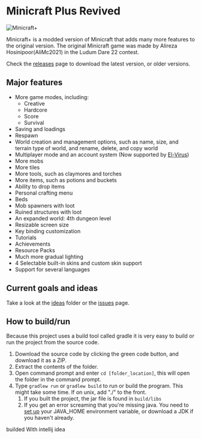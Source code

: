 # Minicraft Plus Revived
![Minicraft+](https://user-images.githubusercontent.com/37084190/138313821-75ac3112-7044-45c1-bdbb-d89f2333c2c0.png)

Minicraft+ is a modded version of Minicraft that adds many more features to the original version. The original Minicraft game was made by Alireza Hosinipoor(AliMc2021) in the Ludum Dare 22 contest.

Check the [releases](https://github.com/ali0discord/minicraft-plus-/releases) page to download the latest version, or older versions.

## Major features
* More game modes, including:
  * Creative
  * Hardcore
  * Score
  * Survival
* Saving and loadings
* Respawn
* World creation and management options, such as name, size, and terrain type of world, and rename, delete, and copy world
* Multiplayer mode and an account system (Now supported by [El-Virus](https://www.github.com/ElVir-Software/minicraft-plus-online))
* More mobs
* More tiles
* More tools, such as claymores and torches
* More items, such as potions and buckets
* Ability to drop items
* Personal crafting menu
* Beds
* Mob spawners with loot
* Ruined structures with loot
* An expanded world: 4th dungeon level
* Resizable screen size
* Key binding customization
* Tutorials
* Achievements
* Resource Packs
* Much more gradual lighting
* 4 Selectable built-in skins and custom skin support
* Support for several languages

## Current goals and ideas
Take a look at the [ideas](ideas/) folder or the [issues](https://github.com/minicraftplus/minicraft-plus/issues) page.

## How to build/run
Because this project uses a build tool called gradle it is very easy to build or run the project from the source code.

1. Download the source code by clicking the green code button, and download it as a ZIP.
2. Extract the contents of the folder.
3. Open command prompt and enter `cd [folder_location]`, this will open the folder in the command prompt. 
4. Type `gradlew run` or `gradlew build` to run or build the program. This might take some time. If on unix, add "./" to the front.
   1. If you built the project, the jar file is found in `build/libs`
   2. If you get an error screaming that you're missing java. You need to [set up](https://confluence.atlassian.com/doc/setting-the-java_home-variable-in-windows-8895.html) your JAVA_HOME environment variable, or download a JDK if you haven't already.
  
  builded With intellij idea
